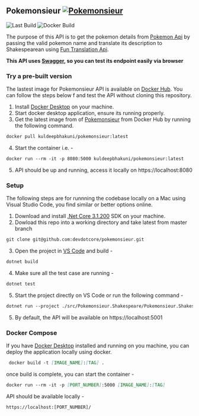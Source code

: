 ## Pokemonsieur [![Pokemonsieur](https://circleci.com/gh/devdotcore/pokemonsieur.svg?style=svg)](https://circleci.com/gh/devdotcore/pokemonsieur)

![Last Build](https://github.com/devdotcore/pokemonsieur/workflows/.NET%20Core/badge.svg?branch=develop)
![Docker Build](https://github.com/devdotcore/pokemonsieur/workflows/Docker%20Build/badge.svg)

The purpose of this API is to get the pokemon details from [Pokemon Api](https://pokeapi.co/) by passing the valid pokemon name and translate its description to Shakespearean using [Fun Translation Api](https://funtranslations.com/shakespeare).

**This API uses [Swagger](https://swagger.io/), so you can test its endpoint easily via browser**

### Try a pre-built version
The lastest image for Pokemonsieur API is available on [Docker Hub](https://hub.docker.com/). You can follow the steps below f and test the API without cloning this repository.

1. Install [Docker Desktop](https://www.docker.com/products/docker-desktop) on your machine.
2. Start docker desktop application, ensure its running properly.
3. Get the latest image from of [Pokemonsieur](https://hub.docker.com/repository/docker/kuldeepbhakuni/pokemonsieur) from Docker Hub by running the following command.
```markdown
docker pull kuldeepbhakuni/pokemonsieur:latest
```
4. Start the container i.e. -
```markdown
docker run --rm -it -p 8080:5000 kuldeepbhakuni/pokemonsieur:latest
```
5. API should be up and running, access it locally on https://localhost:8080

### Setup
The following steps are for runnning the codebase locally on a Mac using Visual Studio Code, you find similar or better options online.

1. Download and install [.Net Core 3.1.200](https://dotnet.microsoft.com/download/dotnet-core/3.1) SDK on your machine.
2. Dowload this repo into a working directory and take latest from master branch
```markdown
git clone git@github.com:devdotcore/pokemonsieur.git
```
3. Open the project in [VS Code](https://code.visualstudio.com/) and build -
```markdown
dotnet build
```
4. Make sure all the test case are running -
```markdown
dotnet test
```
5. Start the project directly on VS Code or run the following command -
```markdown
dotnet run --project ./src/Pokemonsieur.Shakespeare/Pokemonsieur.Shakespeare.csproj
```
5. By default, the API will be available on https://localhost:5001

### Docker Compose
If you have [Docker Desktop](https://www.docker.com/products/docker-desktop) installed and running on you machine, you can deploy the application locally using docker.

```markdown
 docker build -t [IMAGE_NAME]:[TAG] .  
```
once build is complete, you can start the container -

```markdown
docker run --rm -it -p [PORT_NUMBER]:5000 [IMAGE_NAME]:[TAG]
```

API should be available locally -

```markdown
https://localhost:[PORT_NUMBER]/
```
